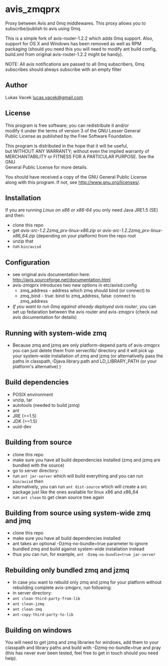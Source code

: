 avis\_zmqprx
===========

Proxy between Avis and 0mq middlewares. This proxy allows you to subscribe/publish to avis using 0mq.

This is a simple fork of avis-router-1.2.2 which adds 0mq support. Also, support for OS X and Windows has been removed as well as RPM packaging (should you need this you will need to modify ant build config, build.xml from original avis-router-1.2.2 might be handy).

NOTE: All avis notifications are passed to all 0mq subscribers, 0mq subscribes should always subscribe with an empty filter

Author
------
Lukas Vacek <lucas.vacek@gmail.com>

License
-------
This program is free software; you can redistribute it and/or  
modify it under the terms of version 3 of the GNU Lesser General  
Public License as published by the Free Software Foundation.  

This program is distributed in the hope that it will be useful,  
but WITHOUT ANY WARRANTY; without even the implied warranty of  
MERCHANTABILITY or FITNESS FOR A PARTICULAR PURPOSE. See the GNU  
General Public License for more details.  

You should have received a copy of the GNU General Public License  
along with this program. If not, see <http://www.gnu.org/licenses/>.  

Installation
-------------
If you are running *Linux on x86 or x86-64* you only need Java JRE1.5 (SE) and then:
* clone this repo
* get *avis-src-1.2.2zmq\_prx-linux-x86.zip* or *avis-src-1.2.2zmq\_prx-linux-x86\_64.zip* (depending on your platform) from the repo root
* unzip that
* run `bin/avisd`

Configuration
-------------
* see original avis documentation here: <http://avis.sourceforge.net/documentation.html>
* avis-zmqprx introduces two new options in etc/avisd.config
    * zmq\_address - address which zmq should bind (or connect) to
    * zmq\_bind - true: bind to zmq\_address, false: connect to zmq\_address
* *If you want to run 0mq against already deployed avis router*, you can set up fedaration between the avis router and avis-zmqprx (check out avis documentation for details)

Running with system-wide zmq
----------------------------
* Because zmq and jzmq are only platform-depend parts of avis-zmqprx you can just delete them from server/lib/ directory and it will pick up your system-wide installation of zmq and jzmq (or alternativelly pass the paths in classpath,-Djava.library.path and LD\_LIBRARY\_PATH (or your platform's alternative) )

Build dependencies
------------------
* POSIX environment
* unzip, tar
* autotools (needed to build jzmq)
* ant
* JRE (>=1.5)
* JDK (>=1.5)
* uuid-dev

Building from source
--------------------
* clone this repo
* make sure you have all build dependencies installed (zmq and jzmq are bundled with the source)
* go to server directory:
* run `ant jar-server` which will build everything and you can run `bin/avisd` then
* alternatively, you can run `ant dist-source` which will create a src package just like the ones available for linux x86 and x86\_64
* run `ant clean` to get clean source tree again

Building from source using system-wide zmq and jmq
--------------------------------------------------
* clone this repo
* make sure you have all build dependencies installed
* ant takes an optional -Dzmq-no-bundle=true parameter to ignore bundled zmq and build against system-wide installation instead
* thus you can run, for example, `ant -Dzmq-no-bundle=true jar-server`

Rebuilding only bundled zmq and jzmq
------------------------------------
* In case you want to rebuild only zmq and jzmq for your platform without rebuilding complete avis-zmqprx, run following:
* in server directory:
* `ant clean-third-party-from-lib`
* `ant clean-jzmq`
* `ant clean-zmq`
* `ant-copy-third-party-to-lib`

Building on windows
-------------------
You will need to get jzmq and zmq libraries for windows, add them to your classpath and library paths and build with -Dzmq-no-bundle=true and pray (this has never ever been tested, feel free to get in touch should you need help).
